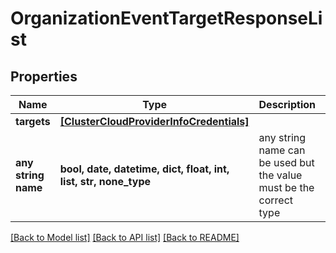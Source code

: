 # OrganizationEventTargetResponseList


## Properties
Name | Type | Description | Notes
------------ | ------------- | ------------- | -------------
**targets** | [**[ClusterCloudProviderInfoCredentials]**](ClusterCloudProviderInfoCredentials.md) |  | [optional] 
**any string name** | **bool, date, datetime, dict, float, int, list, str, none_type** | any string name can be used but the value must be the correct type | [optional]

[[Back to Model list]](../README.md#documentation-for-models) [[Back to API list]](../README.md#documentation-for-api-endpoints) [[Back to README]](../README.md)


